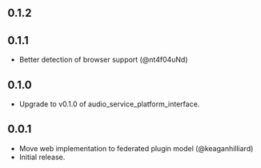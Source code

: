 ## 0.1.2

## 0.1.1

* Better detection of browser support (@nt4f04uNd)

## 0.1.0

* Upgrade to v0.1.0 of audio_service_platform_interface.

## 0.0.1

* Move web implementation to federated plugin model (@keaganhilliard)
* Initial release.
